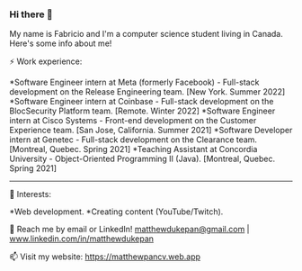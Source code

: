 ### Hi there 👋

<!--
**FabricioSe/FabricioSe** is a ✨ _special_ ✨ repository because its `README.md` (this file) appears on your GitHub profile.

Here are some ideas to get you started:

- 🔭 I’m currently working on ...
- 🌱 I’m currently learning ...
- 👯 I’m looking to collaborate on ...
- 🤔 I’m looking for help with ...
- 💬 Ask me about ...
- 📫 How to reach me: ...
- 😄 Pronouns: ...
- ⚡ Fun fact: ...
-->

My name is Fabricio and I'm a computer science student living in Canada. Here's some info about me!

⚡ Work experience:

*Software Engineer intern at Meta (formerly Facebook) - Full-stack development on the Release Engineering team. [New York. Summer 2022]
*Software Engineer intern at Coinbase - Full-stack development on the BlocSecurity Platform team. [Remote. Winter 2022]
*Software Engineer intern at Cisco Systems - Front-end development on the Customer Experience team. [San Jose, California. Summer 2021]
*Software Developer intern at Genetec - Full-stack development on the Clearance team. [Montreal, Quebec. Spring 2021]
*Teaching Assistant at Concordia University - Object-Oriented Programming II (Java). [Montreal, Quebec. Spring 2021]
***
🌱 Interests:

*Web development.
*Creating content (YouTube/Twitch).

💬 Reach me by email or LinkedIn! matthewdukepan@gmail.com | www.linkedin.com/in/matthewdukepan

📫 Visit my website: https://matthewpancv.web.app
